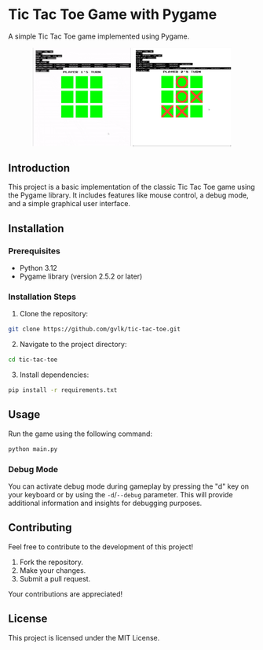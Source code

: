 # Tic Tac Toe Game with Pygame

A simple Tic Tac Toe game implemented using Pygame.

<div align="center">
    <p>
        <img src="screenshots/screenrecording1.gif" alt="Screen recording 1" width="200"/>
        <img src="screenshots/screenshot1.png" alt="Screenshot 1" width="200"/>
    </p>
</div>

## Introduction

This project is a basic implementation of the classic Tic Tac Toe game using the Pygame library. It includes features like mouse control, a debug mode, and a simple graphical user interface.

## Installation

### Prerequisites

- Python 3.12
- Pygame library (version 2.5.2 or later)

### Installation Steps

1. Clone the repository:
```bash
git clone https://github.com/gvlk/tic-tac-toe.git
```

2. Navigate to the project directory:
```bash
cd tic-tac-toe
```

3. Install dependencies:
```bash
pip install -r requirements.txt
```
## Usage

Run the game using the following command:

```bash
python main.py
```

### Debug Mode
You can activate debug mode during gameplay by pressing the "d" key on your keyboard  or by using the `-d`/`--debug` parameter. This will provide additional information and insights for debugging purposes.

## Contributing

Feel free to contribute to the development of this project!

1. Fork the repository.
2. Make your changes.
3. Submit a pull request.

Your contributions are appreciated!

## License

This project is licensed under the MIT License.
